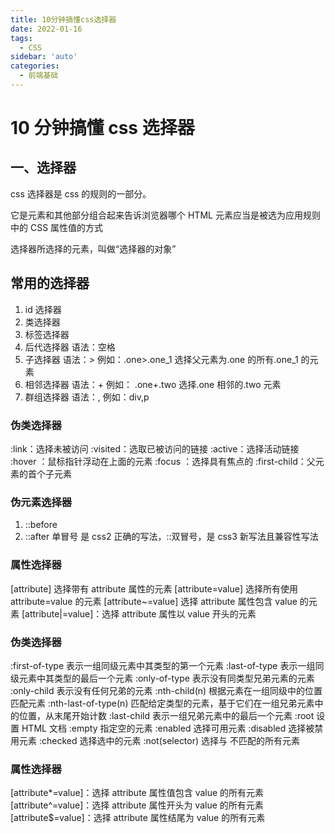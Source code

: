 ```yaml
---
title: 10分钟搞懂css选择器
date: 2022-01-16
tags:
  - CSS
sidebar: 'auto'
categories:
  - 前端基础
---
```


# 10 分钟搞懂 css 选择器

## 一、选择器

css 选择器是 css 的规则的一部分。

它是元素和其他部分组合起来告诉浏览器哪个 HTML 元素应当是被选为应用规则中的 CSS 属性值的方式

选择器所选择的元素，叫做“选择器的对象”

## 常用的选择器

1. id 选择器
2. 类选择器
3. 标签选择器
4. 后代选择器 语法：空格
5. 子选择器 语法：> 例如：.one>.one_1 选择父元素为.one 的所有.one_1 的元素
6. 相邻选择器 语法：+ 例如： .one+.two 选择.one 相邻的.two 元素
7. 群组选择器 语法：, 例如：div,p

### 伪类选择器

:link：选择未被访问
:visited：选取已被访问的链接
:active：选择活动链接
:hover ：鼠标指针浮动在上面的元素
:focus ：选择具有焦点的
:first-child：父元素的首个子元素

### 伪元素选择器

1. ::before
2. ::after
   <font>单冒号 是 css2 正确的写法，::双冒号，是 css3 新写法且兼容性写法</font>

### 属性选择器

[attribute] 选择带有 attribute 属性的元素
[attribute=value] 选择所有使用 attribute=value 的元素
[attribute~=value] 选择 attribute 属性包含 value 的元素
[attribute|=value]：选择 attribute 属性以 value 开头的元素

### 伪类选择器

:first-of-type 表示一组同级元素中其类型的第一个元素
:last-of-type 表示一组同级元素中其类型的最后一个元素
:only-of-type 表示没有同类型兄弟元素的元素
:only-child 表示没有任何兄弟的元素
:nth-child(n) 根据元素在一组同级中的位置匹配元素
:nth-last-of-type(n) 匹配给定类型的元素，基于它们在一组兄弟元素中的位置，从末尾开始计数
:last-child 表示一组兄弟元素中的最后一个元素
:root 设置 HTML 文档
:empty 指定空的元素
:enabled 选择可用元素
:disabled 选择被禁用元素
:checked 选择选中的元素
:not(selector) 选择与 <selector> 不匹配的所有元素

### 属性选择器

[attribute*=value]：选择 attribute 属性值包含 value 的所有元素
[attribute^=value]：选择 attribute 属性开头为 value 的所有元素
[attribute$=value]：选择 attribute 属性结尾为 value 的所有元素
